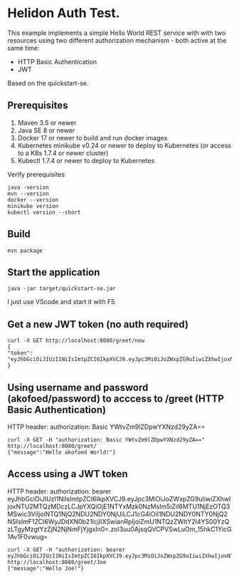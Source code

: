 
# Helidon Auth Test.

This example implements a simple Hello World REST service with with two resources using two different authorization mechanism - both active at the same time:
* HTTP Basic Authentication
* JWT

Based on the quickstart-se.


## Prerequisites

1. Maven 3.5 or newer
2. Java SE 8 or newer
3. Docker 17 or newer to build and run docker images
4. Kubernetes minikube v0.24 or newer to deploy to Kubernetes (or access to a K8s 1.7.4 or newer cluster)
5. Kubectl 1.7.4 or newer to deploy to Kubernetes

Verify prerequisites
```
java -version
mvn --version
docker --version
minikube version
kubectl version --short
```

## Build

```
mvn package
```

## Start the application

```
java -jar target/quickstart-se.jar
```

I just use VScode and start it with F5.


## Get a new JWT token (no auth required)

```
curl -X GET http://localhost:8080/greet/new
{
"token": "eyJhbGciOiJIUzI1NiIsImtpZCI6IkpXVCJ9.eyJpc3MiOiJoZWxpZG9uIiwiZXhwIjoxNTU2MTQzMDczLCJpYXQiOjE1NTYxMzk0NzMsIm5iZiI6MTU1NjEzOTQ3MSwic3ViIjoiNTQ1NjQ2NDU2NDY0NjUiLCJ1cG4iOiI1NDU2NDY0NTY0NjQ2NSIsImF1ZCI6WyJDdXN0b21lcjIiXSwianRpIjoiZmU1NTQzZWItY2I4YS00YzQzLTgyMzgtYzZjN2NjNmFjYjgxIn0=.zol3uu0AjsqQVCPVSwLuOm_15hkC1YicG1Av1F0vwug="
}
```

## Using username and password (akofoed/password) to acccess to /greet (HTTP Basic Authentication)
HTTP header: authorization: Basic YWtvZm9lZDpwYXNzd29yZA==
```
curl -X GET -H "authorization: Basic YWtvZm9lZDpwYXNzd29yZA==" http://localhost:8080/greet/
{"message":"Hello akofoed World!"}
```

## Access using a JWT token
HTTP header: authorization: bearer eyJhbGciOiJIUzI1NiIsImtpZCI6IkpXVCJ9.eyJpc3MiOiJoZWxpZG9uIiwiZXhwIjoxNTU2MTQzMDczLCJpYXQiOjE1NTYxMzk0NzMsIm5iZiI6MTU1NjEzOTQ3MSwic3ViIjoiNTQ1NjQ2NDU2NDY0NjUiLCJ1cG4iOiI1NDU2NDY0NTY0NjQ2NSIsImF1ZCI6WyJDdXN0b21lcjIiXSwianRpIjoiZmU1NTQzZWItY2I4YS00YzQzLTgyMzgtYzZjN2NjNmFjYjgxIn0=.zol3uu0AjsqQVCPVSwLuOm_15hkC1YicG1Av1F0vwug=

```
curl -X GET -H "authorization: bearer eyJhbGciOiJIUzI1NiIsImtpZCI6IkpXVCJ9.eyJpc3MiOiJoZWxpZG9uIiwiZXhwIjoxNTU2MTQzMDczLCJpYXQiOjE1NTYxMzk0NzMsIm5iZiI6MTU1NjEzOTQ3MSwic3ViIjoiNTQ1NjQ2NDU2NDY0NjUiLCJ1cG4iOiI1NDU2NDY0NTY0NjQ2NSIsImF1ZCI6WyJDdXN0b21lcjIiXSwianRpIjoiZmU1NTQzZWItY2I4YS00YzQzLTgyMzgtYzZjN2NjNmFjYjgxIn0=.zol3uu0AjsqQVCPVSwLuOm_15hkC1YicG1Av1F0vwug=" http://localhost:8080/greet/Joe
{"message":"Hello Joe!"}
```




